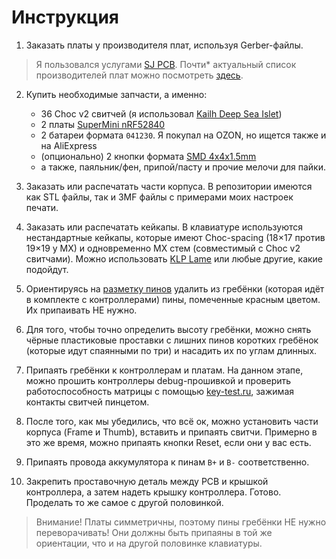 # Инструкция

1. Заказать платы у производителя плат, используя Gerber-файлы.

> Я пользовался услугами [SJ PCB](https://aliexpress.ru/store/129841).
> Почти* актуальный список производителей плат можно посмотреть [здесь](https://t.me/devAlphaSierra/359).

2. Купить необходимые запчасти, а именно:
	- 36 Choc v2 свитчей (я использовал [Kailh Deep Sea Islet](https://aliexpress.ru/item/1005004684367347.html?spm=a2g2w.orderdetail.0.0.1cb14aa6TeBgaj&sku_id=12000040713238946))
	- 2 платы [SuperMini nRF52840](https://aliexpress.ru/item/1005008099333183.html)
	- 2 батареи формата `041230`. Я покупал на OZON, но ищется также и на AliExpress
	- (опционально) 2 кнопки формата [SMD 4x4x1.5mm](https://aliexpress.ru/item/32802382507.html)
	- а также, паяльник/фен, припой/пасту и прочие мелочи для пайки.

3. Заказать или распечатать части корпуса. В репозитории имеются как STL файлы, так и 3MF файлы с примерами моих настроек печати.

4. Заказать или распечатать кейкапы. В клавиатуре используются нестандартные кейкапы, которые имеют Choc-spacing (18×17 против 19×19 у MX) и одновременно MX стем (совместимый с Choc v2 свитчами). Можно использовать [KLP Lame](https://github.com/braindefender/KLP-Lame-Keycaps) или любые другие, какие подойдут.

5. Ориентируясь на [разметку пинов](./pin_layout_v2.png) удалить из гребёнки (которая идёт в комплекте с контроллерами) пины, помеченные красным цветом. Их припаивать НЕ нужно.

6. Для того, чтобы точно определить высоту гребёнки, можно снять чёрные пластиковые проставки с лишних пинов коротких гребёнок (которые идут спаянными по три) и насадить их по углам длинных.

7. Припаять гребёнки к контроллерам и платам. На данном этапе, можно прошить контроллеры debug-прошивкой и проверить работоспособность матрицы с помощью [key-test.ru](https://key-test.ru), зажимая контакты свитчей пинцетом.

8. После того, как мы убедились, что всё ок, можно установить части корпуса (Frame и Thumb), вставить и припаять свитчи. Примерно в это же время, можно припаять кнопки Reset, если они у вас есть.

9. Припаять провода аккумулятора к пинам `B+` и `B-` соответственно.

10. Закрепить проставочную деталь между PCB и крышкой контроллера, а затем надеть крышку контроллера. Готово. Проделать то же самое с другой половинкой.

> Внимание! Платы симметричны, поэтому пины гребёнки НЕ нужно переворачивать! Они должны быть припаяны в той же ориентации, что и на другой половинке клавиатуры.
